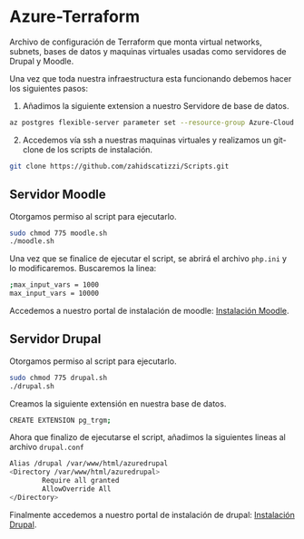 # Azure-Terraform
Archivo de configuración de Terraform que monta virtual networks, subnets, bases de datos y maquinas virtuales usadas como servidores de Drupal y Moodle.

Una vez que toda nuestra infraestructura esta funcionando debemos hacer los siguientes pasos:
1) Añadimos la siguiente extension a nuestro Servidore de base de datos.
```bash
az postgres flexible-server parameter set --resource-group Azure-Cloud  --server-name postgres-fs --subscription <your subscription id> --name azure.extensions --value PG_TGRM
```
2) Accedemos vía ssh a nuestras maquinas virtuales y realizamos un git-clone de los scripts de instalación.
```bash
git clone https://github.com/zahidscatizzi/Scripts.git
```
## Servidor Moodle
Otorgamos permiso al script para ejecutarlo.
```bash
sudo chmod 775 moodle.sh
./moodle.sh
```
 Una vez que se finalice de ejecutar el script, se abrirá el archivo `php.ini` y lo modificaremos. Buscaremos la linea:
```bash
;max_input_vars = 1000
max_input_vars = 10000
```
Accedemos a nuestro portal de instalación de moodle: [Instalación Moodle](http://moodle-server.eastus.cloudapp.azure.com/azuremoodle). 
## Servidor Drupal
Otorgamos permiso al script para ejecutarlo.
```bash
sudo chmod 775 drupal.sh
./drupal.sh
```
Creamos la siguiente extensión en nuestra base de datos.
```bash
CREATE EXTENSION pg_trgm;
```
Ahora que finalizo de ejecutarse el script, añadimos la siguientes lineas al archivo `drupal.conf`
```bash
Alias /drupal /var/www/html/azuredrupal
<Directory /var/www/html/azuredrupal>
        Require all granted
        AllowOverride All
</Directory>
```
Finalmente accedemos a nuestro portal de instalación de drupal: [Instalación Drupal](http://drupal-server.eastus.cloudapp.azure.com/azuredrupal).
